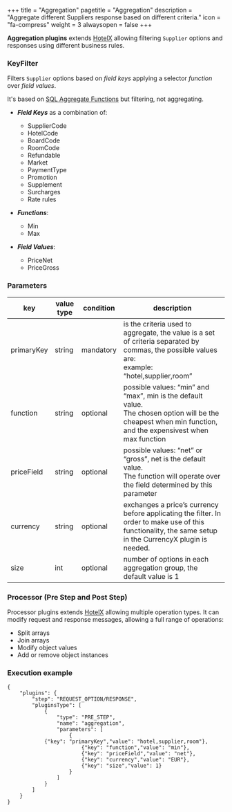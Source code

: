 +++
title = "Aggregation"
pagetitle = "Aggregation"
description = "Aggregate different Suppliers response based on different criteria."
icon = "fa-compress"
weight = 3
alwaysopen = false
+++

**Aggregation plugins** extends [HotelX](/hotelx/) allowing filtering `Supplier` options and responses using different business rules.

### KeyFilter

Filters `Supplier` options based on _field keys_ applying a selector _function_ over _field values_.

It's based on [SQL Aggregate Functions](https://www.postgresql.org/docs/current/static/functions-aggregate.html) but filtering, not aggregating.

* **_Field Keys_** as a combination of:
  * SupplierCode 
  * HotelCode
  * BoardCode
  * RoomCode
  * Refundable
  * Market
  * PaymentType
  * Promotion
  * Supplement
  * Surcharges
  * Rate rules 

* **_Functions_**:
  * Min
  * Max

* **_Field Values_**:
  * PriceNet
  * PriceGross

### Parameters

|key|value type|condition|description|
|---|----|----|---|
|primaryKey|string|mandatory|is the criteria used to aggregate, the value is a set of criteria separated by commas, the possible values are:<br>example: “hotel,supplier,room”|
|function|string|optional|possible values: “min” and “max”, min is the default value.<br>The chosen option will be the cheapest when min function, and the expensivest when max function|
|priceField|string|optional|possible values: “net” or “gross”, net is the default value.<br>The function will operate over the field determined by this parameter|
|currency|string|optional|exchanges a price’s currency before applicating the filter. In order to make use of this functionality, the same setup in the CurrencyX plugin is needed.|
|size|int|optional|number of options in each aggregation group, the default value is 1|


### Processor (Pre Step and Post Step)

Processor plugins extends [HotelX](/hotelx/) allowing multiple operation types. It can modify request and response messages, allowing a full range of operations:

* Split arrays
* Join arrays 
* Modify object values 
* Add or remove object instances 

### Execution example

```
{
    "plugins": {
        "step": "REQUEST_OPTION/RESPONSE",
        "pluginsType": [
            {
                "type": "PRE_STEP",
                "name": "aggregation",
                "parameters": [
                    {
            {"key": "primaryKey","value": "hotel,supplier,room"},
						{"key": "function","value": "min"},
						{"key": "priceField","value": "net"},
						{"key": "currency","value": "EUR"},
						{"key": "size","value": 1}
                    }
                ]
            }
        ]
    }
}
```